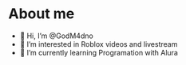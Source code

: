 # About me
- 👋 Hi, I’m @GodM4dno
- 👀 I’m interested in Roblox videos and livestream
- 🌱 I’m currently learning Programation with Alura

<!---
GodM4dno/GodM4dno is a ✨ special ✨ repository because its `README.md` (this file) appears on your GitHub profile.
You can click the Preview link to take a look at your changes.
--->
